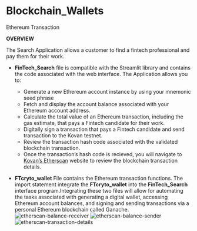 # Blockchain_Wallets
Ethereum Transaction

**OVERVIEW**

The Search Application allows a customer to find a fintech professional and pay them for their work. 
- **FinTech_Search** file is compatible with the Streamlit library and contains the code associated with the web interface. 
The Application allows you to:
  - Generate a new Ethereum account instance by using your mnemonic seed phrase
  - Fetch and display the account balance associated with your Ethereum account address.
  - Calculate the total value of an Ethereum transaction, including the gas estimate, that pays a Fintech candidate for their work.
  - Digitally sign a transaction that pays a Fintech candidate and send transaction to the Kovan testnet.
  - Review the transaction hash code associated with the validated blockchain transaction. 
  - Once the transaction’s hash code is recieved, you will navigate to [Kovan’s Etherscan](https://kovan.etherscan.io/) website to review the blockchain transaction details.


- **FTcryto_wallet** File contains the Ethereum transaction functions. The import statement integrate the **FTcryto_wallet** into the **FinTech_Search** interface program.Integrating these two files will allow for automating the tasks associated with generating a digital wallet, accessing Ethereum account balances, and signing and sending transactions via a personal Ethereum blockchain called Ganache.
![etherscan-balance-receiver](https://user-images.githubusercontent.com/103196346/162598518-f29e5824-ef48-4b27-a2e2-beb8d3560fa7.png)
![etherscan-balance-sender](https://user-images.githubusercontent.com/103196346/162598520-e55be1a1-20ad-4850-86e1-2056693e381c.png)
![etherscan-transaction-details](https://user-images.githubusercontent.com/103196346/162598527-74078fbf-7bcb-4b93-8a1e-51c5a0733664.png)
